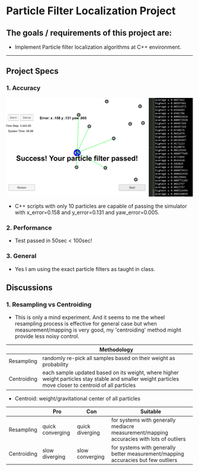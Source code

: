# Particle Filter Localization Project

## The goals / requirements of this project are:

* Implement Particle filter localization algorithms at C++ environment.

[//]: # (Image References)
[image1]: ./Term2Proj3PASS.PNG

---

## Project Specs

### 1. Accuracy
![alt text][image1]
* C++ scripts with only 10 particles are capable of passing the simulator with x_error=0.158 and y_error=0.131 and yaw_error=0.005.

### 2. Performance
* Test passed in 50sec < 100sec!

### 3. General
* Yes I am using the exact particle filters as taught in class.

## Discussions

### 1. Resampling vs Centroiding
* This is only a mind experiment. And it seems to me the wheel resampling process is effective for general case but when measurement/mapping is very good, my 'centroiding' method might provide less noisy control.

|           | Methodology                                             |
|-----------|---------------------------------------------------------|
|Resampling |randomly re-pick all samples based on their weight as probability|
|Centroiding|each sample updated based on its weight, where higher weight particles stay stable and smaller weight particles move closer to centroid of all particles|
* Centroid: weight/gravitational center of all particles

|           | Pro            | Con           | Suitable                                                    |
|-----------|----------------|---------------|-------------------------------------------------------------|
|Resampling |quick converging|quick diverging| for systems with generally mediacre measurement/mapping accuracies with lots of outliers|
|Centroiding|slow diverging  |slow converging| for systems with generally better measurement/mapping accuracies but few outliers|
